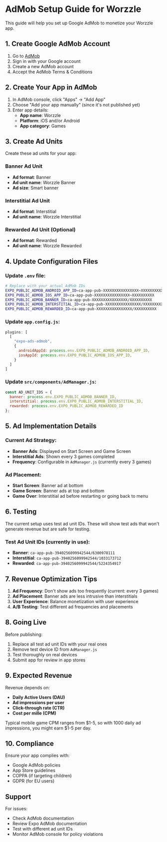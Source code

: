 # AdMob Setup Guide for Worzzle

This guide will help you set up Google AdMob to monetize your Worzzle app.

## 1. Create Google AdMob Account

1. Go to [AdMob](https://admob.google.com/)
2. Sign in with your Google account
3. Create a new AdMob account
4. Accept the AdMob Terms & Conditions

## 2. Create Your App in AdMob

1. In AdMob console, click "Apps" → "Add App"
2. Choose "Add your app manually" (since it's not published yet)
3. Enter app details:
   - **App name**: Worzzle
   - **Platform**: iOS and/or Android
   - **App category**: Games

## 3. Create Ad Units

Create these ad units for your app:

### Banner Ad Unit
- **Ad format**: Banner
- **Ad unit name**: Worzzle Banner
- **Ad size**: Smart banner

### Interstitial Ad Unit
- **Ad format**: Interstitial
- **Ad unit name**: Worzzle Interstitial

### Rewarded Ad Unit (Optional)
- **Ad format**: Rewarded
- **Ad unit name**: Worzzle Rewarded

## 4. Update Configuration Files

### Update `.env` file:
```bash
# Replace with your actual AdMob IDs
EXPO_PUBLIC_ADMOB_ANDROID_APP_ID=ca-app-pub-XXXXXXXXXXXXXXXX~XXXXXXXXXX
EXPO_PUBLIC_ADMOB_IOS_APP_ID=ca-app-pub-XXXXXXXXXXXXXXXX~XXXXXXXXXX
EXPO_PUBLIC_ADMOB_BANNER_ID=ca-app-pub-XXXXXXXXXXXXXXXX/XXXXXXXXXX
EXPO_PUBLIC_ADMOB_INTERSTITIAL_ID=ca-app-pub-XXXXXXXXXXXXXXXX/XXXXXXXXXX
EXPO_PUBLIC_ADMOB_REWARDED_ID=ca-app-pub-XXXXXXXXXXXXXXXX/XXXXXXXXXX
```

### Update `app.config.js`:
```javascript
plugins: [
  [
    "expo-ads-admob",
    {
      androidAppId: process.env.EXPO_PUBLIC_ADMOB_ANDROID_APP_ID,
      iosAppId: process.env.EXPO_PUBLIC_ADMOB_IOS_APP_ID,
    }
  ]
]
```

### Update `src/components/AdManager.js`:
```javascript
const AD_UNIT_IDS = {
  banner: process.env.EXPO_PUBLIC_ADMOB_BANNER_ID,
  interstitial: process.env.EXPO_PUBLIC_ADMOB_INTERSTITIAL_ID,
  rewarded: process.env.EXPO_PUBLIC_ADMOB_REWARDED_ID
};
```

## 5. Ad Implementation Details

### Current Ad Strategy:
- **Banner Ads**: Displayed on Start Screen and Game Screen
- **Interstitial Ads**: Shown every 3 games completed
- **Frequency**: Configurable in `AdManager.js` (currently every 3 games)

### Ad Placement:
- **Start Screen**: Banner ad at bottom
- **Game Screen**: Banner ads at top and bottom
- **Game Over**: Interstitial ad before restarting or going back to menu

## 6. Testing

The current setup uses test ad unit IDs. These will show test ads that won't generate revenue but are safe for testing.

### Test Ad Unit IDs (currently in use):
- **Banner**: `ca-app-pub-3940256099942544/6300978111`
- **Interstitial**: `ca-app-pub-3940256099942544/1033173712`
- **Rewarded**: `ca-app-pub-3940256099942544/5224354917`

## 7. Revenue Optimization Tips

1. **Ad Frequency**: Don't show ads too frequently (current: every 3 games)
2. **Ad Placement**: Banner ads are less intrusive than interstitials
3. **User Experience**: Balance monetization with user experience
4. **A/B Testing**: Test different ad frequencies and placements

## 8. Going Live

Before publishing:

1. Replace all test ad unit IDs with your real ones
2. Remove test device ID from `AdManager.js`
3. Test thoroughly on real devices
4. Submit app for review in app stores

## 9. Expected Revenue

Revenue depends on:
- **Daily Active Users (DAU)**
- **Ad impressions per user**
- **Click-through rate (CTR)**
- **Cost per mille (CPM)**

Typical mobile game CPM ranges from $1-5, so with 1000 daily ad impressions, you might earn $1-5 per day.

## 10. Compliance

Ensure your app complies with:
- Google AdMob policies
- App Store guidelines
- COPPA (if targeting children)
- GDPR (for EU users)

## Support

For issues:
- Check AdMob documentation
- Review Expo AdMob documentation
- Test with different ad unit IDs
- Monitor AdMob console for policy violations
